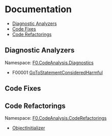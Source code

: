 # Documentation

* [Diagnostic Analyzers](#diagnostic-analyzers)
* [Code Fixes](#code-fixes)
* [Code Refactorings](#code-refactorings)

## Diagnostic Analyzers

Namespace: [F0.CodeAnalysis.Diagnostics](../source/production/F0.Analyzers/CodeAnalysis/Diagnostics/)

* F00001 [GoToStatementConsideredHarmful](./diagnostics/F00001.md)

## Code Fixes

## Code Refactorings

Namespace: [F0.CodeAnalysis.CodeRefactorings](../source/production/F0.Analyzers/CodeAnalysis/CodeRefactorings/)

* [ObjectInitializer](./refactorings/ObjectInitializer.md)

